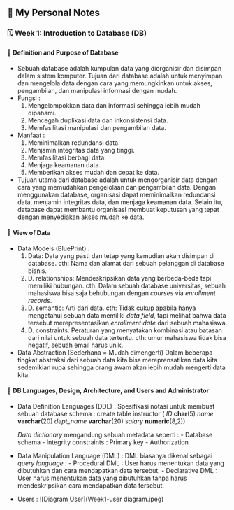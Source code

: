## 📘 My Personal Notes

### 🗓️ Week 1: Introduction to Database (DB)

#### 📍 Definition and Purpose of Database
- Sebuah database adalah kumpulan data yang diorganisir dan disimpan dalam sistem komputer. Tujuan dari database adalah untuk menyimpan dan mengelola data dengan cara yang memungkinkan untuk akses, pengambilan, dan manipulasi informasi dengan mudah.
- Fungsi :
    1. Mengelompokkan data dan informasi sehingga lebih mudah dipahami.
    2. Mencegah duplikasi data dan inkonsistensi data.
    3. Memfasilitasi manipulasi dan pengambilan data.
- Manfaat :
    1. Meminimalkan redundansi data.
    2. Menjamin integritas data yang tinggi.
    3. Memfasilitasi berbagi data.
    4. Menjaga keamanan data.
    5. Memberikan akses mudah dan cepat ke data.
- Tujuan utama dari database adalah untuk mengorganisir data dengan cara yang memudahkan pengelolaan dan pengambilan data. Dengan menggunakan database, organisasi dapat meminimalkan redundansi data, menjamin integritas data, dan menjaga keamanan data. Selain itu, database dapat membantu organisasi membuat keputusan yang tepat dengan menyediakan akses mudah ke data.

#### 📍 View of Data
- Data Models (BluePrint) :
  1. Data: Data yang pasti dan tetap yang kemudian akan disimpan di database. cth: Nama dan alamat dari sebuah pelanggan di database bisnis.
  2. D. relationships: Mendeskripsikan data yang berbeda-beda tapi memiliki hubungan. cth: Dalam sebuah database universitas, sebuah mahasiswa bisa saja behubungan dengan _courses_ via        _enrollment records_.
  3. D. semantic: Arti dari data. cth: Tidak cukup apabila hanya mengetahui sebuah data memiliki _data field_, tapi melihat bahwa data tersebut merepresentasikan _enrollment date_ dari        sebuah mahasiswa.
  4. D. constraints: Peraturan yang menyatakan kombinasi atau batasan dari nilai untuk sebuah data tertentu. cth: umur mahasiswa tidak bisa negatif,  sebuah email harus unik.
- Data Abstraction (Sederhana = Mudah dimengerti)
   Dalam beberapa tingkat abstraksi dari sebuah data kita bisa mereprensatikan data kita sedemikian rupa sehingga orang awam akan lebih mudah mengerti data kita.

#### 📍 DB Languages, Design, Architecture, and Users and Administrator
- Data Definition Languages (DDL) :
  Spesifikasi notasi untuk membuat sebuah database schema :
      create table instructor (
          _ID_           **char**(5)
          _name_         **varchar**(20)
          _dept_name_    **varchar**(20)
          _salary_       **numeric**(8,2))

  _Data dictionary_ mengandung sebuah metadata seperti :
      - Database schema
      - Integrity constraints : Primary key
      - Authorization

- Data Manipulation Language (DML) :
  DML biasanya dikenal sebagai _query language_ :
      - Procedural DML : User harus menentukan data yang dibutuhkan dan cara mendapatkan data tersebut.
      - Declarative DML : User harus menentukan data yang dibutuhkan tanpa harus mendeskripsikan cara mendapatkan data tersebut.
- Users :
  ![Diagram User](Week1-user diagram.jpeg)

